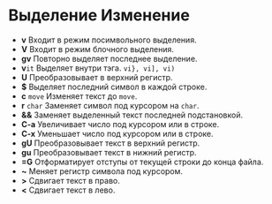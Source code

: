 # Выделение Изменение
- __v__
  Входит в режим посимвольного выделения.
- __V__
  Входит в режим блочного выделения.
- __gv__
  Повторно выделяет последнее выделение.
- __v__`it`
  Выделяет внутри тэга. `vi}, vi], vi)`
- __U__
  Преобразовывает в верхний регистр.
- __$__
  Выделяет последний символ в каждой строке.
- __c__ `move`
  Изменяет текст до `move`.
- __r__ `char`
  Заменяет символ под курсором на `char`.
- __&&__
  Заменяет выделенный текст последней подстановкой.
- __C-a__
  Увеличивает число под курсором или в строке.
- __C-x__
  Уменьшает число под курсором или в строке.
- __gU__
  Преобразовывает текст в верхний регистр.
- __gu__
  Преобразовывает текст в нижний регистр.
- __=G__
  Отформатирует отступы от текущей строки до конца файла.
- __~__
  Меняет регистр символа под курсором.
- __>__
  Сдвигает текст в право.
- __<__
  Сдвигает текст в лево.

